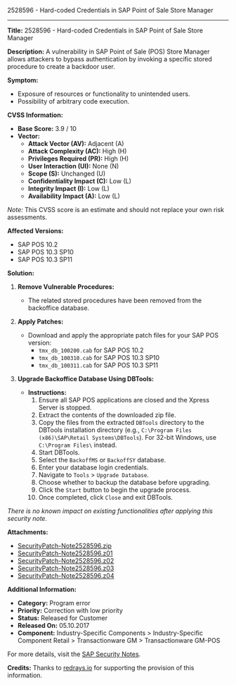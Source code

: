 2528596 - Hard-coded Credentials in SAP Point of Sale Store Manager

---

**Title:** 2528596 - Hard-coded Credentials in SAP Point of Sale Store Manager

**Description:**
A vulnerability in SAP Point of Sale (POS) Store Manager allows attackers to bypass authentication by invoking a specific stored procedure to create a backdoor user.

**Symptom:**
- Exposure of resources or functionality to unintended users.
- Possibility of arbitrary code execution.

**CVSS Information:**
- **Base Score:** 3.9 / 10
- **Vector:**
  - **Attack Vector (AV):** Adjacent (A)
  - **Attack Complexity (AC):** High (H)
  - **Privileges Required (PR):** High (H)
  - **User Interaction (UI):** None (N)
  - **Scope (S):** Unchanged (U)
  - **Confidentiality Impact (C):** Low (L)
  - **Integrity Impact (I):** Low (L)
  - **Availability Impact (A):** Low (L)

*Note:* This CVSS score is an estimate and should not replace your own risk assessments.

**Affected Versions:**
- SAP POS 10.2
- SAP POS 10.3 SP10
- SAP POS 10.3 SP11

**Solution:**
1. **Remove Vulnerable Procedures:**
   - The related stored procedures have been removed from the backoffice database.

2. **Apply Patches:**
   - Download and apply the appropriate patch files for your SAP POS version:
     - `tmx_db_100200.cab` for SAP POS 10.2
     - `tmx_db_100310.cab` for SAP POS 10.3 SP10
     - `tmx_db_100311.cab` for SAP POS 10.3 SP11

3. **Upgrade Backoffice Database Using DBTools:**
   - **Instructions:**
     1. Ensure all SAP POS applications are closed and the Xpress Server is stopped.
     2. Extract the contents of the downloaded zip file.
     3. Copy the files from the extracted `DBTools` directory to the DBTools installation directory (e.g., `C:\Program Files (x86)\SAP\Retail Systems\DBTools`). For 32-bit Windows, use `C:\Program Files\` instead.
     4. Start DBTools.
     5. Select the `BackoffMS` or `BackoffSY` database.
     6. Enter your database login credentials.
     7. Navigate to `Tools` > `Upgrade Database`.
     8. Choose whether to backup the database before upgrading.
     9. Click the `Start` button to begin the upgrade process.
     10. Once completed, click `Close` and exit DBTools.

*There is no known impact on existing functionalities after applying this security note.*

**Attachments:**
- [SecurityPatch-Note2528596.zip](https://userapps.support.sap.com/sap/support/sapnotes/public/services/attachment.htm?iv_key=002075125900001738182017&iv_version=0011&iv_guid=98BE94F7AD411ED7AAA3A1D077B6E0C4)
- [SecurityPatch-Note2528596.z01](https://userapps.support.sap.com/sap/support/sapnotes/public/services/attachment.htm?iv_key=002075125900001738182017&iv_version=0011&iv_guid=98BE94F7AD411ED7AAA3A2771B5980C4)
- [SecurityPatch-Note2528596.z02](https://userapps.support.sap.com/sap/support/sapnotes/public/services/attachment.htm?iv_key=002075125900001738182017&iv_version=0011&iv_guid=6CAE8B27FE531ED7AAA3A397F4C1E0C7)
- [SecurityPatch-Note2528596.z03](https://userapps.support.sap.com/sap/support/sapnotes/public/services/attachment.htm?iv_key=002075125900001738182017&iv_version=0011&iv_guid=6CAE8B27FF0B1ED7AAA3A58BB53200CA)
- [SecurityPatch-Note2528596.z04](https://userapps.support.sap.com/sap/support/sapnotes/public/services/attachment.htm?iv_key=002075125900001738182017&iv_version=0011&iv_guid=001999D61E261ED7AAA3A7C0E203A0C7)

**Additional Information:**
- **Category:** Program error
- **Priority:** Correction with low priority
- **Status:** Released for Customer
- **Released On:** 05.10.2017
- **Component:** Industry-Specific Components > Industry-Specific Component Retail > Transactionware GM > Transactionware GM-POS

For more details, visit the [SAP Security Notes](https://me.sap.com/notes/2528596).

**Credits:**
Thanks to [redrays.io](https://redrays.io) for supporting the provision of this information.